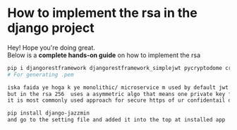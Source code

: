 # How to implement the rsa in the django project

Hey! Hope you're doing great.  
Below is a **complete hands-on guide** on how to implement the rsa

```bash
pip i djangorestframework djangorestframework_simplejwt pycryptodome cryptography
# For generating .pem
```

```bash
iska faida ye hoga k ye monolithic/ microservice m used by default jwt hs256 - a symmetric algo that is fast but the same secret key is uses between the all micro service for signin or verifity token so that here is a chance to stolen and forge the oken
but in the rsa 256  uses a asymmetric algo that means one private key from the server side like auth and the second one is the public key server signup user using the private key and the token from here and the other service verify it using the public key not to direct access the private key
it is most commonly used approach for secure https of ur confidentail data, privacy
```

```bash
pip install django-jazzmin
and go to the setting file and added it into the top at installed app
```
